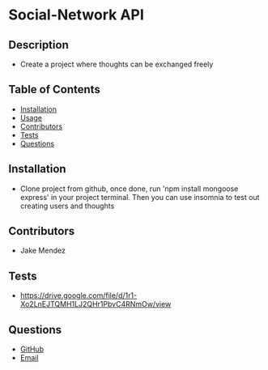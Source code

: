 
  # Social-Network API

  ## Description

  * Create a project where thoughts can be exchanged freely

  ## Table of Contents

  - [Installation](#Installation)
  - [Usage](#Usage)
  - [Contributors](#Contributors)
  - [Tests](#Tests)
  - [Questions](#Questions)

  ## Installation

  * Clone project from github, once done, run 'npm install mongoose express' in your project terminal.  Then you can use insomnia to test out creating users  and thoughts

  ## Contributors
  
  * Jake Mendez

  ## Tests

  * https://drive.google.com/file/d/1r1-Xo2LnEJTQMH1LJ2QHr1PbvC4RNmOw/view

  ## Questions

  * [GitHub](https://github.com/jakem8532)
  * [Email](jakem8532@gmail.com)


